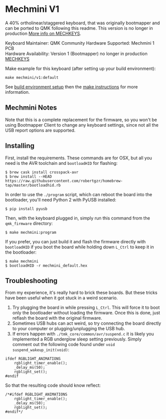 Mechmini V1
===========

A 40% ortholinear/staggered keyboard, that was originally bootmapper and can be ported to QMK following this readme.  This version is no longer in production [More info on MECHKEYS](https://mechkeys.ca).

Keyboard Maintainer: QMK Community 
Hardware Supported: Mechmini 1 PCB  
Hardware Availability: Version 1 (Bootmapper) no longer in production [MECHKEYS](https://mechkeys.ca)

Make example for this keyboard (after setting up your build environment):

    make mechmini/v1:default

See [build environment setup](https://docs.qmk.fm/#/getting_started_build_tools) then the [make instructions](https://docs.qmk.fm/#/getting_started_make_guide) for more information.

## Mechmini Notes

Note that this is a complete replacement for the firmware, so you won't be
using Bootmapper Client to change any keyboard settings, since not all the
USB report options are supported.

## Installing

First, install the requirements. These commands are for OSX, but all you
need is the AVR toolchain and `bootloadHID` for flashing:

```
$ brew cask install crosspack-avr
$ brew install --HEAD https://raw.githubusercontent.com/robertgzr/homebrew-tap/master/bootloadhid.rb
```

In order to use the `./program` script, which can reboot the board into
the bootloader, you'll need Python 2 with PyUSB installed:

```
$ pip install pyusb
```

Then, with the keyboard plugged in, simply run this command from the
`qmk_firmware` directory:

```
$ make mechmini:program
```

If you prefer, you can just build it and flash the firmware directly with
`bootloadHID` if you boot the board while holding down `L_Ctrl` to keep it
in the bootloader:

```
$ make mechmini
$ bootloadHID -r mechmini_default.hex
```

## Troubleshooting

From my experience, it's really hard to brick these boards. But these
tricks have been useful when it got stuck in a weird scenario.

1. Try plugging the board in while pressing `L_Ctrl`. This will force it
   to boot only the bootloader without loading the firmware. Once this is
   done, just reflash the board with the original firmware.
2. Sometimes USB hubs can act weird, so try connecting the board directly
   to your computer or plugging/unplugging the USB hub.
3. If errors happen with 
`./tmk_core/common/avr/suspend.c` it is likely you implemented a RGB underglow sleep setting previously.  Simply comment out the following code found under `void suspend_wakeup_init(void)`:
```
ifdef RGBLIGHT_ANIMATIONS
    rgblight_timer_enable();
    _delay_ms(50);
    rgblight_set();
#endif
```
So that the resulting code should know reflect:
```
/*#ifdef RGBLIGHT_ANIMATIONS
    rgblight_timer_enable();
    _delay_ms(50);
    rgblight_set();
#endif*/
```


